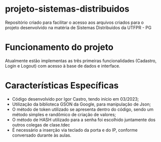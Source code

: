 # projeto-sistemas-distribuidos
Repositório criado para facilitar o acesso aos arquivos criados para o projeto desenvolvido na matéria de Sistemas Distribuídos da UTFPR - PG

# Funcionamento do projeto
  Atualmente estão implementas as três primeiras funcionalidades (Cadastro, Login e Logout) com acesso à base de dados e interface.
  
# Características Específicas
- Código desenvolvido por Igor Castro, tendo início em 03/2023;
- Utilização da biblioteca GSON da Google, para manipulação de Json;
- O método de token utilizado se apresenta dentro do código, sendo um método simples e randômico de criação de valores;
- O método de HASH utilizado para a senha foi escolhido juntamente dos outros colegas de clase.tdec
- É necessário a inserção via teclado da porta e do IP, conforme conversado durante às aulas.

